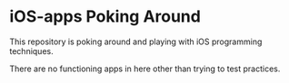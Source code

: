 # iOS-apps Poking Around
This repository is poking around and playing with iOS programming techniques. 

There are no functioning apps in here other than trying to test practices.
